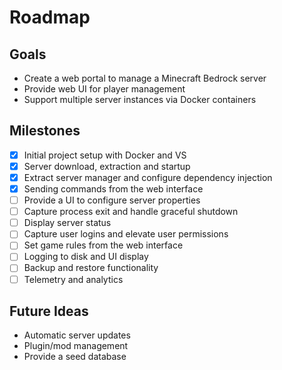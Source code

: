 # Roadmap

## Goals
- Create a web portal to manage a Minecraft Bedrock server
- Provide web UI for player management
- Support multiple server instances via Docker containers

## Milestones
- [x] Initial project setup with Docker and VS
- [x] Server download, extraction and startup
- [x] Extract server manager and configure dependency injection
- [x] Sending commands from the web interface
- [ ] Provide a UI to configure server properties
- [ ] Capture process exit and handle graceful shutdown
- [ ] Display server status
- [ ] Capture user logins and elevate user permissions
- [ ] Set game rules from the web interface
- [ ] Logging to disk and UI display
- [ ] Backup and restore functionality
- [ ] Telemetry and analytics

## Future Ideas
- Automatic server updates
- Plugin/mod management
- Provide a seed database